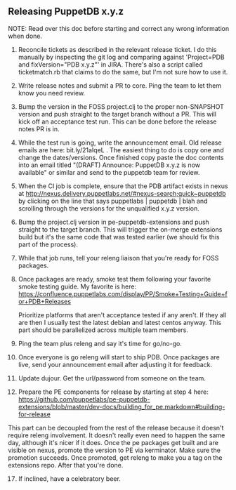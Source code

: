 ## Releasing PuppetDB x.y.z

NOTE: Read over this doc before starting and correct any wrong information when
done.

1. Reconcile tickets as described in the relevant release ticket. I do this
   manually by inspecting the git log and comparing against
   'Project=PDB and fixVersion="PDB x.y.z"' in JIRA. There's also a script
   called ticketmatch.rb that claims to do the same, but I'm not sure how to
   use it.

2. Write release notes and submit a PR to core. Ping the team to let them know
   you need review.

3. Bump the version in the FOSS project.clj to the proper non-SNAPSHOT version
   and push straight to the target branch without a PR. This will kick off an
   acceptance test run. This can be done before the release notes PR is in.

4. While the test run is going, write the announcement email. Old release
   emails are here: bit.ly/21aIqeL . The easiest thing to do is copy one and
   change the dates/versions. Once finished copy paste the doc contents into an
   email titled "(DRAFT) Announce: PuppetDB x.y.z is now available" or similar
   and send to the puppetdb team for review.

5. When the CI job is complete, ensure that the PDB artifact exists in nexus at
   http://nexus.delivery.puppetlabs.net/#nexus-search;quick~puppetdb by
   clicking on the line that says puppetlabs | puppetdb | blah and scrolling
   through the versions for the unqualified x.y.z version.

6. Bump the project.clj version in pe-puppetdb-extensions and push straight to
   the target branch. This will trigger the on-merge extensions build but it's
   the same code that was tested earlier (we should fix this part of the
   process).

7. While that job runs, tell your releng liaison that you're ready for FOSS
   packages.

8. Once packages are ready, smoke test them following your favorite smoke
   testing guide. My favorite is here:
   https://confluence.puppetlabs.com/display/PP/Smoke+Testing+Guide+for+PDB+Releases

   Prioritize platforms that aren't acceptance tested if any aren't. If they
   all are then I usually test the latest debian and latest centos anyway. This
   part should be parallelized across multiple team members.

9. Ping the team plus releng and say it's time for go/no-go.

10. Once everyone is go releng will start to ship PDB. Once packages are live,
    send your announcement email after adjusting it for feedback.

11. Update dujour. Get the url/password from someone on the team.

12. Prepare the PE components for release by starting at step 4 here:
https://github.com/puppetlabs/pe-puppetdb-extensions/blob/master/dev-docs/building_for_pe.markdown#building-for-release

  This part can be decoupled from the rest of the release because it doesn't
  require releng involvement. It doesn't really even need to happen the same
  day, although it's nicer if it does.  Once the pe packages get built and are
  visible on nexus, promote the version to PE via kerminator. Make sure the
  promotion succeeds. Once promoted, get releng to make you a tag on the
  extensions repo.  After that you're done.

17. If inclined, have a celebratory beer.
